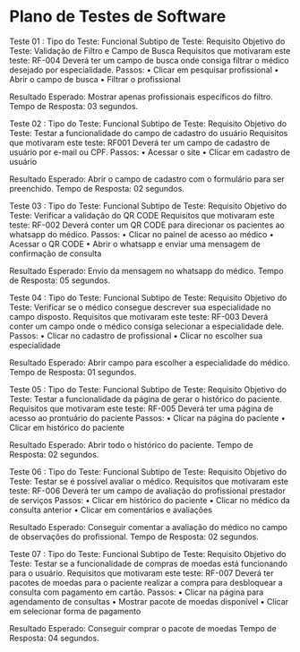 # Plano de Testes de Software

Teste 01 :
Tipo do Teste: Funcional
Subtipo de Teste: Requisito
Objetivo do Teste: Validação de Filtro e Campo de Busca
Requisitos que motivaram este teste: RF-004 Deverá ter um campo de busca onde consiga filtrar o médico desejado por especialidade.
Passos: 
•	Clicar em pesquisar profissional
•	Abrir o campo de busca
•	Filtrar o profissional

Resultado Esperado: Mostrar apenas profissionais específicos do filtro.
Tempo de Resposta: 03 segundos.

Teste 02 :
Tipo do Teste: Funcional
Subtipo de Teste: Requisito
Objetivo do Teste: Testar a funcionalidade do campo de cadastro do usuário
Requisitos que motivaram este teste: RF001 Deverá ter um campo de cadastro de usuário por e-mail ou CPF.
Passos: 
•	Acessar o site
•	Clicar em cadastro de usuário


Resultado Esperado: Abrir o campo de cadastro com o formulário para ser preenchido.
Tempo de Resposta: 02 segundos.






Teste 03 :
Tipo do Teste: Funcional
Subtipo de Teste: Requisito
Objetivo do Teste: Verificar a validação do QR CODE
Requisitos que motivaram este teste: RF-002 Deverá conter um QR CODE para direcionar os pacientes ao whatsapp do médico.
Passos: 
•	Clicar no painel de acesso ao médico
•	Acessar o QR CODE
•	Abrir o whatsapp e enviar uma mensagem de confirmação de consulta


Resultado Esperado: Envio da mensagem no whatsapp do médico.
Tempo de Resposta: 05 segundos.


Teste 04 :
Tipo do Teste: Funcional
Subtipo de Teste: Requisito
Objetivo do Teste: Verificar se o médico consegue descrever sua especialidade no campo disposto.
Requisitos que motivaram este teste: RF-003 Deverá conter um campo onde o médico consiga selecionar a especialidade dele.
Passos: 
•	Clicar no cadastro de profissional
•	Clicar no escolher sua especialidade

Resultado Esperado: Abrir campo para escolher a especialidade do médico.
Tempo de Resposta: 01 segundos.




Teste 05 :
Tipo do Teste: Funcional
Subtipo de Teste: Requisito
Objetivo do Teste: Testar a funcionalidade da página de gerar o histórico do paciente.
Requisitos que motivaram este teste: RF-005 Deverá ter uma página de acesso ao prontuário do paciente
Passos: 
•	Clicar na página do paciente
•	Clicar em histórico do paciente

Resultado Esperado: Abrir todo o histórico do paciente.
Tempo de Resposta: 02 segundos.

Teste 06 :
Tipo do Teste: Funcional
Subtipo de Teste: Requisito
Objetivo do Teste: Testar se é possível avaliar o médico.
Requisitos que motivaram este teste: RF-006 Deverá ter um campo de avaliação do profissional prestador de serviços
Passos: 
•	Clicar em histórico do paciente
•	Clicar no médico da consulta anterior
•	Clicar em comentários e avaliações

Resultado Esperado: Conseguir comentar a avaliação do médico no campo de observações do profissional.
Tempo de Resposta: 02 segundos.






Teste 07 :
Tipo do Teste: Funcional
Subtipo de Teste: Requisito
Objetivo do Teste: Testar se a funcionalidade de compras de moedas está funcionando para o usuário.
Requisitos que motivaram este teste: RF-007 Deverá ter pacotes de moedas para o paciente realizar a compra para desbloquear a consulta com pagamento em cartão.
Passos: 
•	Clicar na página para agendamento de consultas
•	Mostrar pacote de moedas disponível
•	Clicar em selecionar forma de pagamento

Resultado Esperado: Conseguir comprar o pacote de moedas
Tempo de Resposta: 04 segundos.
